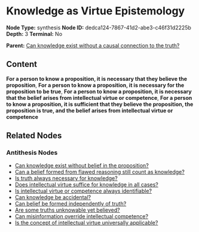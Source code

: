 # Knowledge as Virtue Epistemology

**Node Type:** synthesis
**Node ID:** dedca124-7867-41d2-abe3-c46f31d2225b
**Depth:** 3
**Terminal:** No

**Parent:** [Can knowledge exist without a causal connection to the truth?](can-knowledge-exist-without-a-causal-connection-to-the-truth-antithesis-5faaefce-e073-4a77-8f89-127f76c00a99.md)

## Content

**For a person to know a proposition, it is necessary that they believe the proposition**, **For a person to know a proposition, it is necessary for the proposition to be true**, **For a person to know a proposition, it is necessary that the belief arises from intellectual virtue or competence**, **For a person to know a proposition, it is sufficient that they believe the proposition, the proposition is true, and the belief arises from intellectual virtue or competence**

## Related Nodes

### Antithesis Nodes

- [Can knowledge exist without belief in the proposition?](can-knowledge-exist-without-belief-in-the-proposition-antithesis-dda54a3e-bbb9-4654-b7a3-38e56f32e5da.md)
- [Can a belief formed from flawed reasoning still count as knowledge?](can-a-belief-formed-from-flawed-reasoning-still-count-as-knowledge-antithesis-96733302-748e-4780-8f7e-1919923bac63.md)
- [Is truth always necessary for knowledge?](is-truth-always-necessary-for-knowledge-antithesis-e555f433-ed3d-497b-af8a-84f49cc57705.md)
- [Does intellectual virtue suffice for knowledge in all cases?](does-intellectual-virtue-suffice-for-knowledge-in-all-cases-antithesis-9a304d4f-7732-4e76-9a91-394ec2849ae5.md)
- [Is intellectual virtue or competence always identifiable?](is-intellectual-virtue-or-competence-always-identifiable-antithesis-9078d39f-51a5-4417-9062-c07c83d76e36.md)
- [Can knowledge be accidental?](can-knowledge-be-accidental-antithesis-bc18ceee-3d6f-4568-abd3-b924fef211e6.md)
- [Can belief be formed independently of truth?](can-belief-be-formed-independently-of-truth-antithesis-2414c1e5-898c-45ae-8e81-b4623f326263.md)
- [Are some truths unknowable yet believed?](are-some-truths-unknowable-yet-believed-antithesis-520c24e7-0afc-4320-8bdd-f13eb7df87c5.md)
- [Can misinformation override intellectual competence?](can-misinformation-override-intellectual-competence-antithesis-91e5322d-dca5-4b6c-b99d-5c6a23ad5b6f.md)
- [Is the concept of intellectual virtue universally applicable?](is-the-concept-of-intellectual-virtue-universally-applicable-antithesis-c0a8c657-4326-4520-b145-6964f1e8fffc.md)
